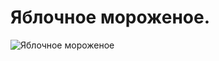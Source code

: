# Яблочное мороженое.
![Яблочное мороженое](/images/Kulinar/IceCream/ice-cream-apple.jpg 'Яблочное мороженое')
